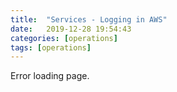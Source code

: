 ```yaml
---
title:  "Services - Logging in AWS"
date:   2019-12-28 19:54:43
categories: [operations]
tags: [operations]	
---
```

Error loading page.